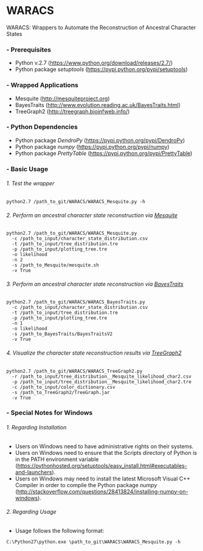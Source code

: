 # WARACS
WARACS: Wrappers to Automate the Reconstruction of Ancestral Character States

### - Prerequisites
* Python v.2.7 (https://www.python.org/download/releases/2.7/)
* Python package *setuptools* (https://pypi.python.org/pypi/setuptools)

### - Wrapped Applications
* Mesquite (http://mesquiteproject.org)
* BayesTraits (http://www.evolution.reading.ac.uk/BayesTraits.html)
* TreeGraph2 (http://treegraph.bioinfweb.info/)

### - Python Dependencies
* Python package *DendroPy* (https://pypi.python.org/pypi/DendroPy)
* Python package *numpy* (https://pypi.python.org/pypi/numpy)
* Python package *PrettyTable* (https://pypi.python.org/pypi/PrettyTable)

### - Basic Usage
###### 1. Test the wrapper
```
python2.7 /path_to_git/WARACS/WARACS_Mesquite.py -h
```
###### 2. Perform an ancestral character state reconstruction via [Mesquite](http://mesquiteproject.org)
```
python2.7 /path_to_git/WARACS/WARACS_Mesquite.py
  -c /path_to_input/character_state_distribution.csv
  -t /path_to_input/tree_distribution.tre
  -p /path_to_input/plotting_tree.tre
  -o likelihood
  -n 2
  -s /path_to_Mesquite/mesquite.sh
  -v True
```
###### 3. Perform an ancestral character state reconstruction via [BayesTraits](http://www.evolution.reading.ac.uk/BayesTraits.html)
```
python2.7 /path_to_git/WARACS/WARACS_BayesTraits.py
  -c /path_to_input/character_state_distribution.csv
  -t /path_to_input/tree_distribution.tre
  -p /path_to_input/plotting_tree.tre
  -n 1
  -o likelihood
  -s /path_to_BayesTraits/BayesTraitsV2
  -v True
```
###### 4. Visualize the character state reconstruction results via [TreeGraph2](http://treegraph.bioinfweb.info/)
```
python2.7 /path_to_git/WARACS/WARACS_TreeGraph2.py
  -r /path_to_input/tree_distribution__Mesquite_likelihood_char2.csv
  -p /path_to_input/tree_distribution__Mesquite_likelihood_char2.tre
  -c /path_to_input/color_dictionary.csv
  -s /path_to_TreeGraph2/TreeGraph.jar
  -v True
```
### - Special Notes for Windows
###### 1. Regarding Installation
* Users on Windows need to have administrative rights on their systems.
* Users on Windows need to ensure that the Scripts directory of Python is in the PATH environment variable (https://pythonhosted.org/setuptools/easy_install.html#executables-and-launchers).
* Users on Windows may need to install the latest Microsoft Visual C++ Compiler in order to compile the Python package *numpy* (http://stackoverflow.com/questions/28413824/installing-numpy-on-windows).

###### 2. Regarding Usage
* Usage follows the following format:
```
C:\Python27\python.exe \path_to_git\WARACS\WARACS_Mesquite.py -h
```
